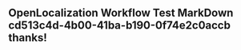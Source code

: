 <properties
ms.topic="hero-topic"
ms.test1="hero-topic"
ms.test2="test"/>

## OpenLocalization Workflow Test MarkDown cd513c4d-4b00-41ba-b190-0f74e2c0accb thanks!
<!--HONumber=Mar16_HO3-->
